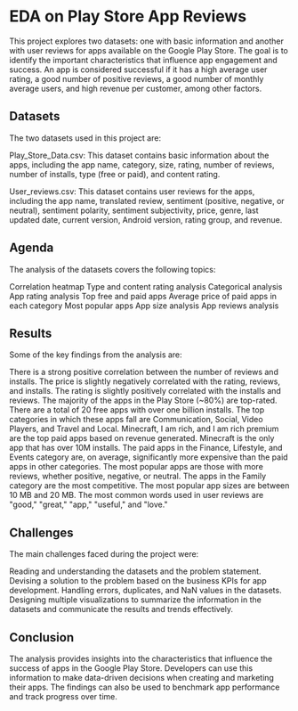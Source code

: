 # EDA on Play Store App Reviews
This project explores two datasets: one with basic information and another with user reviews for apps available on the Google Play Store. The goal is to identify the important characteristics that influence app engagement and success. An app is considered successful if it has a high average user rating, a good number of positive reviews, a good number of monthly average users, and high revenue per customer, among other factors.

## Datasets
The two datasets used in this project are:

Play_Store_Data.csv: This dataset contains basic information about the apps, including the app name, category, size, rating, number of reviews, number of installs, type (free or paid), and content rating.

User_reviews.csv: This dataset contains user reviews for the apps, including the app name, translated review, sentiment (positive, negative, or neutral), sentiment polarity, sentiment subjectivity, price, genre, last updated date, current version, Android version, rating group, and revenue.

## Agenda
The analysis of the datasets covers the following topics:

Correlation heatmap
Type and content rating analysis
Categorical analysis
App rating analysis
Top free and paid apps
Average price of paid apps in each category
Most popular apps
App size analysis
App reviews analysis
## Results
Some of the key findings from the analysis are:

There is a strong positive correlation between the number of reviews and installs.
The price is slightly negatively correlated with the rating, reviews, and installs.
The rating is slightly positively correlated with the installs and reviews.
The majority of the apps in the Play Store (~80%) are top-rated.
There are a total of 20 free apps with over one billion installs. The top categories in which these apps fall are Communication, Social, Video Players, and Travel and Local.
Minecraft, I am rich, and I am rich premium are the top paid apps based on revenue generated. Minecraft is the only app that has over 10M installs.
The paid apps in the Finance, Lifestyle, and Events category are, on average, significantly more expensive than the paid apps in other categories.
The most popular apps are those with more reviews, whether positive, negative, or neutral.
The apps in the Family category are the most competitive.
The most popular app sizes are between 10 MB and 20 MB.
The most common words used in user reviews are "good," "great," "app," "useful," and "love."
## Challenges
The main challenges faced during the project were:

Reading and understanding the datasets and the problem statement.
Devising a solution to the problem based on the business KPIs for app development.
Handling errors, duplicates, and NaN values in the datasets.
Designing multiple visualizations to summarize the information in the datasets and communicate the results and trends effectively.
## Conclusion
The analysis provides insights into the characteristics that influence the success of apps in the Google Play Store. Developers can use this information to make data-driven decisions when creating and marketing their apps. The findings can also be used to benchmark app performance and track progress over time.
